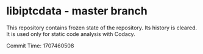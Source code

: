 # libiptcdata - master branch

This repository contains frozen state of the repository.
Its history is cleared. It is used only for static code
analysis with Codacy.

Commit Time: 1707460508